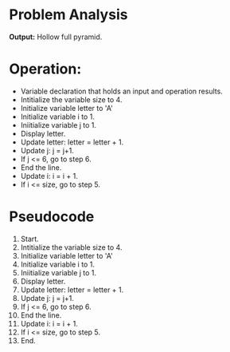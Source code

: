# Problem Analysis     
**Output:** Hollow full pyramid.

# Operation:   
- Variable declaration that holds an input and operation results.
- Intitialize the variable size to 4.
- Initialize variable letter to 'A'
- Initialize variable i to 1.
- Iniitialize variable j to 1.
- Display letter.
- Update letter: letter = letter + 1.
- Update j: j = j+1.
- If j <= 6, go to step 6.
- End the line.
- Update i: i = i + 1.
- If i <= size, go to step 5.

# Pseudocode   
1. Start.
2. Intitialize the variable size to 4.
3. Initialize variable letter to 'A'
4. Initialize variable i to 1.
5. Iniitialize variable j to 1.
6. Display letter.
7. Update letter: letter = letter + 1.
8. Update j: j = j+1.
9. If j <= 6, go to step 6.
10. End the line.
11. Update i: i = i + 1.
12. If i <= size, go to step 5.
13. End.
